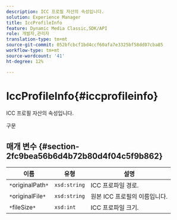 ```yaml
---
description: ICC 프로필 자산의 속성입니다.
solution: Experience Manager
title: IccProfileInfo
feature: Dynamic Media Classic,SDK/API
role: 개발자,관리자
translation-type: tm+mt
source-git-commit: 052bfcbcf1bd4ccf60afa7e3325bf58dd07cba85
workflow-type: tm+mt
source-wordcount: '41'
ht-degree: 12%

---
```



# IccProfileInfo{#iccprofileinfo}

ICC 프로필 자산의 속성입니다.

구문

## 매개 변수 {#section-2fc9bea56b6d4b72b80d4f04c5f9b862}

| 이름 | 유형 | 설명 |
|---|---|---|
| `*`originalPath`*` | `xsd:string` | ICC 프로파일 경로. |
| `*`originalFile`*` | `xsd:string` | 원본 ICC 프로필의 이름입니다. |
| `*`fileSize`*` | `xsd:int` | ICC 프로파일 크기. |

